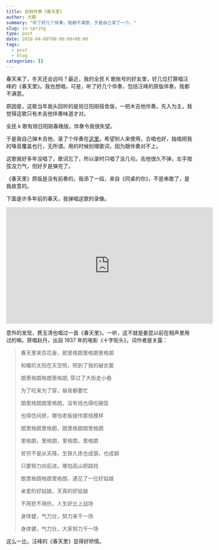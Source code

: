 ```yaml
---
title: 自制伴奏《春天里》
author: 大鹏
summary: "听了好几个伴奏，我都不满意，于是自己录了一个。"
slug: in-spring
type: post
date: 2018-04-08T00:00:00+00:00
tags:
  - post
  - blog
categories: []
---
```


春天来了，冬天还会远吗？最近，我的全民 K 歌账号的好友里，好几位打算唱汪峰的《春天里》。我也想唱，可是，听了好几个伴奏，包括汪峰的原版伴奏，我都不满意。

原因是，这歌当年我头回听的是旭日阳刚宿舍版，一把木吉他伴奏。先入为主，我觉得这歌只有木吉他伴奏味道才对。

全民 k 歌有旭日阳刚春晚版，伴奏令我很失望。

于是我自己弹木吉他，录了个伴奏在[这里](https://kg2.qq.com/node/play?s=mhnBxnmAIaWXvmM_&shareuid=649d9d85212c3489&topsource=a0_pn201001006_z11_u60004132_l1_t1523191319__)。希望别人来使用，合唱也好，独唱把我的嗓音覆盖也行，无所谓。用的时候别理歌词，因为跟伴奏对不上。

这歌我好多年没唱了，歌词忘了，所以录时只唱了没几句。吉他很久不弹，左手按弦没力气，但好歹是弹完了。

《春天里》原版是没有前奏的，我添了一段，来自《同桌的你》，不是串歌了，是我故意的。

下面是许多年前的春天，我弹唱这歌的录像。

<iframe width="560" height="315" src="https://www.youtube.com/embed/XgufdpFiAH8" frameborder="0" allow="autoplay; encrypted-media" allowfullscreen></iframe>

意外的发现，费玉清也唱过一首《春天里》。一听，这不就是姜昆以前在相声里用过的嘛。原唱赵丹，出自 1937 年的电影《十字街头》，词作者是关露：

> 春天里来百花香，郎里格朗里格朗里格朗
> 
> 和暖的太阳在天空照，照到了我的破衣裳
> 
> 朗里格朗格朗里格朗, 穿过了大街走小巷
> 
> 为了吃来为了穿，昼夜都要忙
> 
> 朗里格朗朗里格朗，没有钱也得吃碗饭
> 
> 也得住间房，哪怕老板娘作那怪模样
> 
> 朗里格朗里格朗，朗里格朗朗里格朗
> 
> 里格朗，里格朗，里格朗，里格朗
> 
> 贫穷不是从天降，生铁久炼也成钢，也成钢
> 
> 只要努力向前进，哪怕高山把路挡
> 
> 朗里格朗格朗里格朗，遇见了一位好姑娘
> 
> 亲爱的好姑娘，天真的好姑娘
> 
> 不用悲不用伤，人生好比上战场
> 
> 身体健，气力壮，努力来干一场
> 
> 身体健，气力壮，大家努力干一场

这么一比，汪峰的《春天里》显得好矫情。
